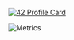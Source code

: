 [![42 Profile Card](https://1337-readme.vercel.app/api/profile?cursus=42cursus&dark=true&leet_logo=hide&login=lhoerger)](https://github.com/mohouyizme/1337-readme)

![Metrics](https://metrics.lecoq.io/hoergerl?template=classic&languages=1&introduction=1&languages.limit=8&languages.sections=most-used&languages.colors=github&languages.threshold=0%25&languages.indepth=false&languages.categories=markup%2C%20programming&languages.recent.categories=markup%2C%20programming&languages.recent.load=300&languages.recent.days=14&introduction.title=true&config.timezone=Europe%2FBerlin)
